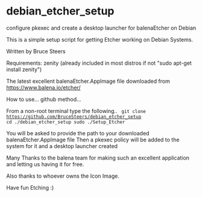 # debian_etcher_setup
configure pkexec and create a desktop launcher for balenaEtcher on Debian

This is a simple setup script for getting Etcher working on Debian Systems.

Written by Bruce Steers

Requirements:
zenity (already included in most distros if not "sudo apt-get install zenity")

The latest excellent balenaEtcher.AppImage file 
downloaded from https://www.balena.io/etcher/


How to use...
github method...

From a non-root terminal type the following..
<code>
git clone https://github.com/BruceSteers/debian_etcher_setup
cd ./debian_etcher_setup
sudo ./Setup_Etcher
</code>

You will be asked to provide the path to your downloaded balenaEtcher.AppImage file
Then a pkexec policy will be added to the system for it and a desktop launcher created

Many Thanks to the balena team for making such an excellent application and
letting us having it for free.

Also thanks to whoever owns the Icon Image.

Have fun Etching :)

